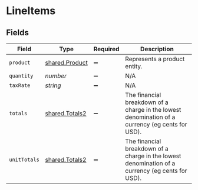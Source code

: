 # LineItems


## Fields

| Field                                                                                            | Type                                                                                             | Required                                                                                         | Description                                                                                      |
| ------------------------------------------------------------------------------------------------ | ------------------------------------------------------------------------------------------------ | ------------------------------------------------------------------------------------------------ | ------------------------------------------------------------------------------------------------ |
| `product`                                                                                        | [shared.Product](../../../sdk/models/shared/product.md)                                          | :heavy_minus_sign:                                                                               | Represents a product entity.                                                                     |
| `quantity`                                                                                       | *number*                                                                                         | :heavy_minus_sign:                                                                               | N/A                                                                                              |
| `taxRate`                                                                                        | *string*                                                                                         | :heavy_minus_sign:                                                                               | N/A                                                                                              |
| `totals`                                                                                         | [shared.Totals2](../../../sdk/models/shared/totals2.md)                                          | :heavy_minus_sign:                                                                               | The financial breakdown of a charge in the lowest denomination of a currency (eg cents for USD). |
| `unitTotals`                                                                                     | [shared.Totals2](../../../sdk/models/shared/totals2.md)                                          | :heavy_minus_sign:                                                                               | The financial breakdown of a charge in the lowest denomination of a currency (eg cents for USD). |
